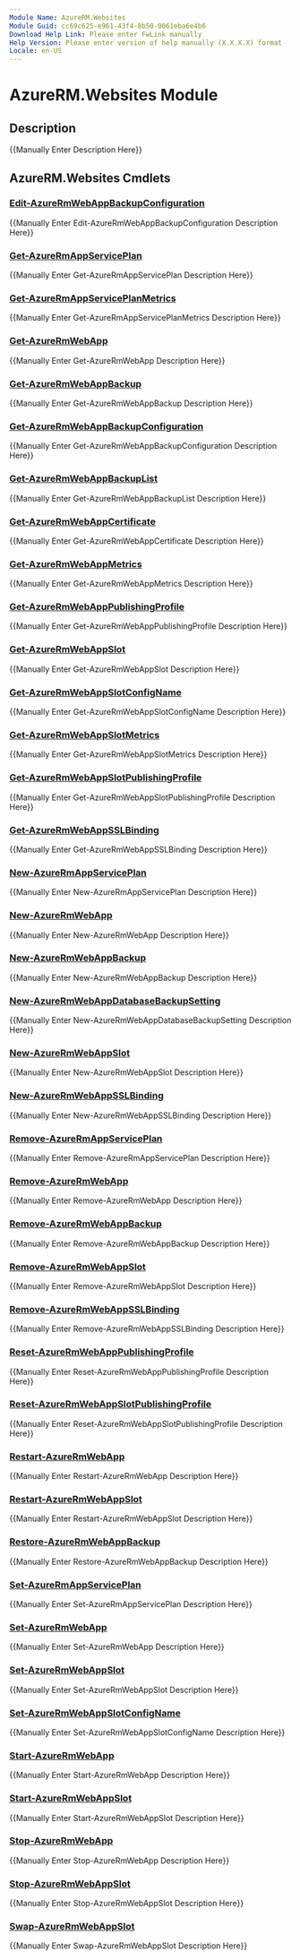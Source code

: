 ```yaml
---
Module Name: AzureRM.Websites
Module Guid: cc69c625-e961-43f4-8b50-0061eba6e4b6
Download Help Link: Please enter FwLink manually
Help Version: Please enter version of help manually (X.X.X.X) format
Locale: en-US
---
```


# AzureRM.Websites Module
## Description
{{Manually Enter Description Here}}

## AzureRM.Websites Cmdlets
### [Edit-AzureRmWebAppBackupConfiguration](Edit-AzureRmWebAppBackupConfiguration.md)
{{Manually Enter Edit-AzureRmWebAppBackupConfiguration Description Here}}

### [Get-AzureRmAppServicePlan](Get-AzureRmAppServicePlan.md)
{{Manually Enter Get-AzureRmAppServicePlan Description Here}}

### [Get-AzureRmAppServicePlanMetrics](Get-AzureRmAppServicePlanMetrics.md)
{{Manually Enter Get-AzureRmAppServicePlanMetrics Description Here}}

### [Get-AzureRmWebApp](Get-AzureRmWebApp.md)
{{Manually Enter Get-AzureRmWebApp Description Here}}

### [Get-AzureRmWebAppBackup](Get-AzureRmWebAppBackup.md)
{{Manually Enter Get-AzureRmWebAppBackup Description Here}}

### [Get-AzureRmWebAppBackupConfiguration](Get-AzureRmWebAppBackupConfiguration.md)
{{Manually Enter Get-AzureRmWebAppBackupConfiguration Description Here}}

### [Get-AzureRmWebAppBackupList](Get-AzureRmWebAppBackupList.md)
{{Manually Enter Get-AzureRmWebAppBackupList Description Here}}

### [Get-AzureRmWebAppCertificate](Get-AzureRmWebAppCertificate.md)
{{Manually Enter Get-AzureRmWebAppCertificate Description Here}}

### [Get-AzureRmWebAppMetrics](Get-AzureRmWebAppMetrics.md)
{{Manually Enter Get-AzureRmWebAppMetrics Description Here}}

### [Get-AzureRmWebAppPublishingProfile](Get-AzureRmWebAppPublishingProfile.md)
{{Manually Enter Get-AzureRmWebAppPublishingProfile Description Here}}

### [Get-AzureRmWebAppSlot](Get-AzureRmWebAppSlot.md)
{{Manually Enter Get-AzureRmWebAppSlot Description Here}}

### [Get-AzureRmWebAppSlotConfigName](Get-AzureRmWebAppSlotConfigName.md)
{{Manually Enter Get-AzureRmWebAppSlotConfigName Description Here}}

### [Get-AzureRmWebAppSlotMetrics](Get-AzureRmWebAppSlotMetrics.md)
{{Manually Enter Get-AzureRmWebAppSlotMetrics Description Here}}

### [Get-AzureRmWebAppSlotPublishingProfile](Get-AzureRmWebAppSlotPublishingProfile.md)
{{Manually Enter Get-AzureRmWebAppSlotPublishingProfile Description Here}}

### [Get-AzureRmWebAppSSLBinding](Get-AzureRmWebAppSSLBinding.md)
{{Manually Enter Get-AzureRmWebAppSSLBinding Description Here}}

### [New-AzureRmAppServicePlan](New-AzureRmAppServicePlan.md)
{{Manually Enter New-AzureRmAppServicePlan Description Here}}

### [New-AzureRmWebApp](New-AzureRmWebApp.md)
{{Manually Enter New-AzureRmWebApp Description Here}}

### [New-AzureRmWebAppBackup](New-AzureRmWebAppBackup.md)
{{Manually Enter New-AzureRmWebAppBackup Description Here}}

### [New-AzureRmWebAppDatabaseBackupSetting](New-AzureRmWebAppDatabaseBackupSetting.md)
{{Manually Enter New-AzureRmWebAppDatabaseBackupSetting Description Here}}

### [New-AzureRmWebAppSlot](New-AzureRmWebAppSlot.md)
{{Manually Enter New-AzureRmWebAppSlot Description Here}}

### [New-AzureRmWebAppSSLBinding](New-AzureRmWebAppSSLBinding.md)
{{Manually Enter New-AzureRmWebAppSSLBinding Description Here}}

### [Remove-AzureRmAppServicePlan](Remove-AzureRmAppServicePlan.md)
{{Manually Enter Remove-AzureRmAppServicePlan Description Here}}

### [Remove-AzureRmWebApp](Remove-AzureRmWebApp.md)
{{Manually Enter Remove-AzureRmWebApp Description Here}}

### [Remove-AzureRmWebAppBackup](Remove-AzureRmWebAppBackup.md)
{{Manually Enter Remove-AzureRmWebAppBackup Description Here}}

### [Remove-AzureRmWebAppSlot](Remove-AzureRmWebAppSlot.md)
{{Manually Enter Remove-AzureRmWebAppSlot Description Here}}

### [Remove-AzureRmWebAppSSLBinding](Remove-AzureRmWebAppSSLBinding.md)
{{Manually Enter Remove-AzureRmWebAppSSLBinding Description Here}}

### [Reset-AzureRmWebAppPublishingProfile](Reset-AzureRmWebAppPublishingProfile.md)
{{Manually Enter Reset-AzureRmWebAppPublishingProfile Description Here}}

### [Reset-AzureRmWebAppSlotPublishingProfile](Reset-AzureRmWebAppSlotPublishingProfile.md)
{{Manually Enter Reset-AzureRmWebAppSlotPublishingProfile Description Here}}

### [Restart-AzureRmWebApp](Restart-AzureRmWebApp.md)
{{Manually Enter Restart-AzureRmWebApp Description Here}}

### [Restart-AzureRmWebAppSlot](Restart-AzureRmWebAppSlot.md)
{{Manually Enter Restart-AzureRmWebAppSlot Description Here}}

### [Restore-AzureRmWebAppBackup](Restore-AzureRmWebAppBackup.md)
{{Manually Enter Restore-AzureRmWebAppBackup Description Here}}

### [Set-AzureRmAppServicePlan](Set-AzureRmAppServicePlan.md)
{{Manually Enter Set-AzureRmAppServicePlan Description Here}}

### [Set-AzureRmWebApp](Set-AzureRmWebApp.md)
{{Manually Enter Set-AzureRmWebApp Description Here}}

### [Set-AzureRmWebAppSlot](Set-AzureRmWebAppSlot.md)
{{Manually Enter Set-AzureRmWebAppSlot Description Here}}

### [Set-AzureRmWebAppSlotConfigName](Set-AzureRmWebAppSlotConfigName.md)
{{Manually Enter Set-AzureRmWebAppSlotConfigName Description Here}}

### [Start-AzureRmWebApp](Start-AzureRmWebApp.md)
{{Manually Enter Start-AzureRmWebApp Description Here}}

### [Start-AzureRmWebAppSlot](Start-AzureRmWebAppSlot.md)
{{Manually Enter Start-AzureRmWebAppSlot Description Here}}

### [Stop-AzureRmWebApp](Stop-AzureRmWebApp.md)
{{Manually Enter Stop-AzureRmWebApp Description Here}}

### [Stop-AzureRmWebAppSlot](Stop-AzureRmWebAppSlot.md)
{{Manually Enter Stop-AzureRmWebAppSlot Description Here}}

### [Swap-AzureRmWebAppSlot](Swap-AzureRmWebAppSlot.md)
{{Manually Enter Swap-AzureRmWebAppSlot Description Here}}



